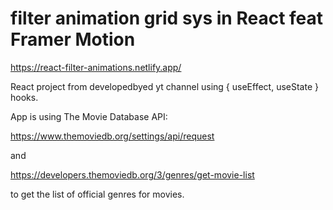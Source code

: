 # filter animation grid sys in React feat Framer Motion

https://react-filter-animations.netlify.app/

React project from developedbyed yt channel using { useEffect, useState } hooks.

App is using The Movie Database API:

https://www.themoviedb.org/settings/api/request

and

https://developers.themoviedb.org/3/genres/get-movie-list

to get the list of official genres for movies.

